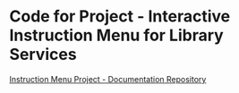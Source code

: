 # Code for Project - Interactive Instruction Menu for Library Services

[Instruction Menu Project - Documentation Repository](https://github.com/robert-laws/project-instruction-menu)
